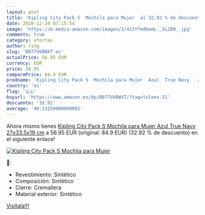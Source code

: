 ```yaml
---
layout: post
title: 'Kipling City Pack S  Mochila para Mujer  al 32.92 % de descuento'
date: 2020-12-20 07:15:54
image: 'https://m.media-amazon.com/images/I/413YfmdbemL._SL200_.jpg'
comments: true
category: ofertas
author: ring
slug: 'B077V6BWXT-es'
actualPrice: 56.95 EUR
currency: EUR
price: 56.95
comparePrice: 84.9 EUR
prodname: 'Kipling City Pack S  Mochila para Mujer  Azul  True Navy   27x33.5x19 cm'
country: 'es'
flag: '🇪🇸'
buyurl: 'https://www.amazon.es/dp/B077V6BWXT/?tag=tolees-21'
descuento: '32.92'
average: '40.13250000000001'
---
```


Ahora mismo tienes [Kipling City Pack S  Mochila para Mujer  Azul  True Navy   27x33.5x19 cm](https://www.amazon.es/dp/B077V6BWXT/?tag=tolees-21) a 56.95 EUR (original: 84.9 EUR) (32.92 %  de descuento) en el siguiente enlace!

[![Kipling City Pack S  Mochila para Mujer ](https://m.media-amazon.com/images/I/413YfmdbemL._SL200_.jpg)](https://www.amazon.es/dp/B077V6BWXT/?tag=tolees-21)

🔎:

- Revestimiento: Sintético
- Composición: Sintético
- Cierre: Cremallera
- Material exterior: Sintético

[Visítala!!!](https://www.amazon.es/dp/B077V6BWXT/?tag=tolees-21)
